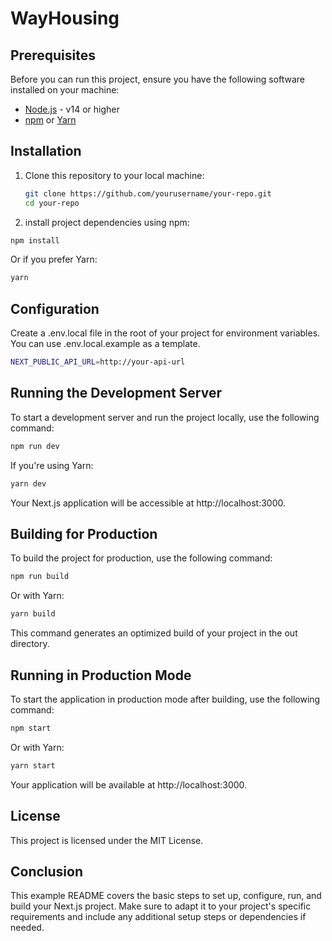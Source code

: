 # WayHousing

## Prerequisites

Before you can run this project, ensure you have the following software installed on your machine:

- [Node.js](https://nodejs.org/) - v14 or higher
- [npm](https://www.npmjs.com/) or [Yarn](https://yarnpkg.com/)

## Installation

1. Clone this repository to your local machine:

   ```bash
   git clone https://github.com/yourusername/your-repo.git
   cd your-repo
   ```

2. install project dependencies using npm:

```bash
npm install
```

Or if you prefer Yarn:

```bash
yarn
```

## Configuration

Create a .env.local file in the root of your project for environment variables. You can use .env.local.example as a template.

```bash
NEXT_PUBLIC_API_URL=http://your-api-url
```

## Running the Development Server

To start a development server and run the project locally, use the following command:

```bash
npm run dev
```

If you're using Yarn:

```bash
yarn dev
```

Your Next.js application will be accessible at http://localhost:3000.

## Building for Production

To build the project for production, use the following command:

```bash
npm run build
```

Or with Yarn:

```bash
yarn build
```

This command generates an optimized build of your project in the out directory.

## Running in Production Mode

To start the application in production mode after building, use the following command:

```bash
npm start
```

Or with Yarn:

```bash
yarn start
```

Your application will be available at http://localhost:3000.

## License

This project is licensed under the MIT License.

## Conclusion

This example README covers the basic steps to set up, configure, run, and build your Next.js project. Make sure to adapt it to your project's specific requirements and include any additional setup steps or dependencies if needed.

